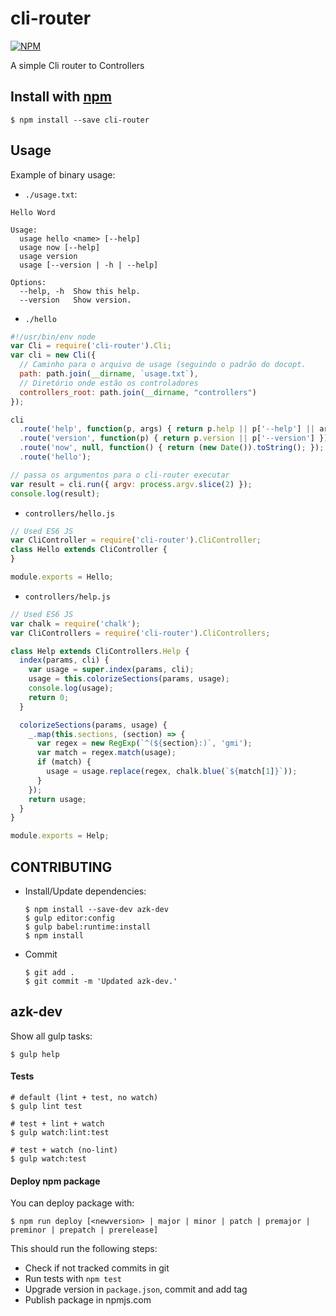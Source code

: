 # cli-router

[![NPM](https://nodei.co/npm/cli-router.png)](https://nodei.co/npm/cli-router/)

A simple Cli router to Controllers

## Install with [npm](https://www.npmjs.com/package/cli-router)

```shell
$ npm install --save cli-router
```

## Usage

Example of binary usage:

- `./usage.txt`:

```
Hello Word

Usage:
  usage hello <name> [--help]
  usage now [--help]
  usage version
  usage [--version | -h | --help]

Options:
  --help, -h  Show this help.
  --version   Show version.
```

- `./hello`

```javascript
#!/usr/bin/env node
var Cli = require('cli-router').Cli;
var cli = new Cli({
  // Caminho para o arquivo de usage (seguindo o padrão do docopt.
  path: path.join(__dirname, `usage.txt`),
  // Diretório onde estão os controladores
  controllers_root: path.join(__dirname, "controllers")
});

cli
  .route('help', function(p, args) { return p.help || p['--help'] || args.length <= 0 })
  .route('version', function(p) { return p.version || p['--version'] })
  .route('now', null, function() { return (new Date()).toString(); });
  .route('hello');

// passa os argumentos para o cli-router executar
var result = cli.run({ argv: process.argv.slice(2) });
console.log(result);
```

- `controllers/hello.js`

```javascript
// Used ES6 JS
var CliController = require('cli-router').CliController;
class Hello extends CliController {
}

module.exports = Hello;
```

- `controllers/help.js`

```javascript
// Used ES6 JS
var chalk = require('chalk');
var CliControllers = require('cli-router').CliControllers;

class Help extends CliControllers.Help {
  index(params, cli) {
    var usage = super.index(params, cli);
    usage = this.colorizeSections(params, usage);
    console.log(usage);
    return 0;
  }

  colorizeSections(params, usage) {
    _.map(this.sections, (section) => {
      var regex = new RegExp(`^(${section}:)`, 'gmi');
      var match = regex.match(usage);
      if (match) {
        usage = usage.replace(regex, chalk.blue(`${match[1]}`));
      }
    });
    return usage;
  }
}

module.exports = Help;
```

## CONTRIBUTING

- Install/Update dependencies:

    ```shell
    $ npm install --save-dev azk-dev
    $ gulp editor:config
    $ gulp babel:runtime:install
    $ npm install
    ```

- Commit

    ```shell
    $ git add .
    $ git commit -m 'Updated azk-dev.'
    ```

## azk-dev

Show all gulp tasks:

```shell
$ gulp help
```

#### Tests

```shell
# default (lint + test, no watch)
$ gulp lint test

# test + lint + watch
$ gulp watch:lint:test

# test + watch (no-lint)
$ gulp watch:test
```


#### Deploy npm package

You can deploy package with:

```shell
$ npm run deploy [<newversion> | major | minor | patch | premajor | preminor | prepatch | prerelease]
```

This should run the following steps:

  - Check if not tracked commits in git
  - Run tests with `npm test`
  - Upgrade version in `package.json`, commit and add tag
  - Publish package in npmjs.com
